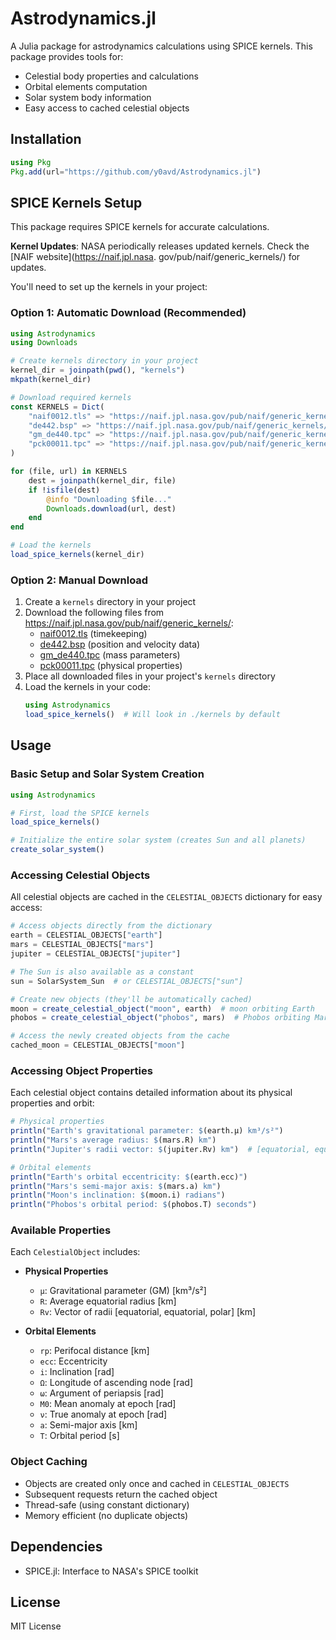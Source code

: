 # Astrodynamics.jl

A Julia package for astrodynamics calculations using SPICE kernels. This package provides tools for:
- Celestial body properties and calculations
- Orbital elements computation
- Solar system body information
- Easy access to cached celestial objects

## Installation

```julia
using Pkg
Pkg.add(url="https://github.com/y0avd/Astrodynamics.jl")
```

## SPICE Kernels Setup

This package requires SPICE kernels for accurate calculations. 

**Kernel Updates**: NASA periodically releases updated kernels. Check the [NAIF website](https://naif.jpl.nasa.
gov/pub/naif/generic_kernels/) for updates.

You'll need to set up the kernels in your project:

### Option 1: Automatic Download (Recommended)

```julia
using Astrodynamics
using Downloads

# Create kernels directory in your project
kernel_dir = joinpath(pwd(), "kernels")
mkpath(kernel_dir)

# Download required kernels
const KERNELS = Dict(
    "naif0012.tls" => "https://naif.jpl.nasa.gov/pub/naif/generic_kernels/lsk/naif0012.tls",
    "de442.bsp" => "https://naif.jpl.nasa.gov/pub/naif/generic_kernels/spk/planets/de442.bsp",
    "gm_de440.tpc" => "https://naif.jpl.nasa.gov/pub/naif/generic_kernels/pck/gm_de440.tpc",
    "pck00011.tpc" => "https://naif.jpl.nasa.gov/pub/naif/generic_kernels/pck/pck00011.tpc"
)

for (file, url) in KERNELS
    dest = joinpath(kernel_dir, file)
    if !isfile(dest)
        @info "Downloading $file..."
        Downloads.download(url, dest)
    end
end

# Load the kernels
load_spice_kernels(kernel_dir)
```

### Option 2: Manual Download

1. Create a `kernels` directory in your project
2. Download the following files from https://naif.jpl.nasa.gov/pub/naif/generic_kernels/:
   - [naif0012.tls](https://naif.jpl.nasa.gov/pub/naif/generic_kernels/lsk/naif0012.tls) (timekeeping)
   - [de442.bsp](https://naif.jpl.nasa.gov/pub/naif/generic_kernels/spk/planets/de442.bsp) (position and velocity data)
   - [gm_de440.tpc](https://naif.jpl.nasa.gov/pub/naif/generic_kernels/pck/gm_de440.tpc) (mass parameters)
   - [pck00011.tpc](https://naif.jpl.nasa.gov/pub/naif/generic_kernels/pck/pck00011.tpc) (physical properties)
3. Place all downloaded files in your project's `kernels` directory
4. Load the kernels in your code:
   ```julia
   using Astrodynamics
   load_spice_kernels()  # Will look in ./kernels by default
   ```

## Usage

### Basic Setup and Solar System Creation

```julia
using Astrodynamics

# First, load the SPICE kernels
load_spice_kernels()

# Initialize the entire solar system (creates Sun and all planets)
create_solar_system()
```

### Accessing Celestial Objects

All celestial objects are cached in the `CELESTIAL_OBJECTS` dictionary for easy access:

```julia
# Access objects directly from the dictionary
earth = CELESTIAL_OBJECTS["earth"]
mars = CELESTIAL_OBJECTS["mars"]
jupiter = CELESTIAL_OBJECTS["jupiter"]

# The Sun is also available as a constant
sun = SolarSystem_Sun  # or CELESTIAL_OBJECTS["sun"]

# Create new objects (they'll be automatically cached)
moon = create_celestial_object("moon", earth)  # moon orbiting Earth
phobos = create_celestial_object("phobos", mars)  # Phobos orbiting Mars

# Access the newly created objects from the cache
cached_moon = CELESTIAL_OBJECTS["moon"]
```

### Accessing Object Properties

Each celestial object contains detailed information about its physical properties and orbit:

```julia
# Physical properties
println("Earth's gravitational parameter: $(earth.μ) km³/s²")
println("Mars's average radius: $(mars.R) km")
println("Jupiter's radii vector: $(jupiter.Rv) km")  # [equatorial, equatorial, polar]

# Orbital elements
println("Earth's orbital eccentricity: $(earth.ecc)")
println("Mars's semi-major axis: $(mars.a) km")
println("Moon's inclination: $(moon.i) radians")
println("Phobos's orbital period: $(phobos.T) seconds")
```

### Available Properties

Each `CelestialObject` includes:

- **Physical Properties**
  - `μ`: Gravitational parameter (GM) [km³/s²]
  - `R`: Average equatorial radius [km]
  - `Rv`: Vector of radii [equatorial, equatorial, polar] [km]

- **Orbital Elements**
  - `rp`: Perifocal distance [km]
  - `ecc`: Eccentricity
  - `i`: Inclination [rad]
  - `Ω`: Longitude of ascending node [rad]
  - `ω`: Argument of periapsis [rad]
  - `M0`: Mean anomaly at epoch [rad]
  - `ν`: True anomaly at epoch [rad]
  - `a`: Semi-major axis [km]
  - `T`: Orbital period [s]

### Object Caching

- Objects are created only once and cached in `CELESTIAL_OBJECTS`
- Subsequent requests return the cached object
- Thread-safe (using constant dictionary)
- Memory efficient (no duplicate objects)

## Dependencies
- SPICE.jl: Interface to NASA's SPICE toolkit

## License
MIT License 
